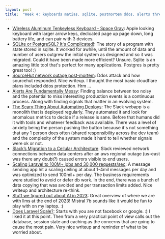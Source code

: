 ```yaml
---
layout: post
title:  "Week 4: keyboards matias, sqlite, postmortem ddos, alerts thresholds honeycomb, deploy automation devtools, ai, laravel php architecture scale scaling"
---
```


* [Wireless Aluminum Tenkeyless Keyboard - Space Gray](https://matias.store/products/fk408btb): Apple looking keyboard with larger arrow keys, dedicated page up page down, long battery life, and can pair with 3 devices.
* [SQLite or PostgreSQL? It's Complicated!](https://www.twilio.com/blog/sqlite-postgresql-complicated): The story of a program with state stored in sqlite. It worked for awhile, until the amount of data and number of users outgrew the initial system as designed and so it was migrated. Could it have been made more efficient? Unsure. Sqlite is an amazing little tool that's perfect for many applications. Postgres is pretty great too! :)
* [SourceHut network outage post-mortem](https://sourcehut.org/blog/2024-01-19-outage-post-mortem/): Ddos attack and how sourcehut responded. Nice writeup. I thought the most basic cloudflare plans included ddos protection. Hrm ...
* [Alerts Are Fundamentally Messy](https://www.honeycomb.io/blog/alerts-are-fundamentally-messy): Finding balance between too noisy and the potential to miss interesting production events is a continuous process. Along with finding signals that matter in an evolving system.
* [The Scary Thing About Automating Deploys](https://slack.engineering/the-scary-thing-about-automating-deploys/?ck_subscriber_id=185275687): The Slack webapp is a monolith that is deployed regularly. They automated it and look for anomalous metrics to decide if a release is sane. Before that humans did it with tools and whatever feedback was available. There was a level of anxiety being the person pushing the button because it's not something that any 1 person does often (shared responsibility across the dev team) and the complexity of the system made it hard to tell whether signals were ok or not. 
* [Slack’s Migration to a Cellular Architecture](https://slack.engineering/slacks-migration-to-a-cellular-architecture/): Slack reviewed network connections between data centers after an aws regional outage (us-east was there any doubt?) caused errors visible to end users.
* [Scaling Laravel to 100M+ jobs and 30,000 requests/sec](https://mateusguimaraes.com/posts/scaling-laravel): A message sending app hit a scaling ceiling at about 1-4mil messages per day and was optimized to send 100mil+ per day. The business requirements were studied to avoid or defer db work. In the end, there was a bunch of data copying that was avoided and per transaction limits added. Nice writeup and architecture re-think.
* [Stuff we figured out about AI in 2023](https://simonwillison.net/2023/Dec/31/ai-in-2023/): Great overview of where we are with llms at the end of 2023! Mistral 7b sounds like it would be fun to play with on my laptop. :)
* [Does Laravel Scale?](https://usefathom.com/blog/does-laravel-scale): Starts with you are not facebook or google. :) I liked it at this point. Then from a very practical point of view calls out the database, session state and caching as the concerns that are going to cause the most pain. Very nice writeup and reminder of what to be worried about.